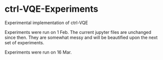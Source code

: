 # ctrl-VQE-Experiments
Experimental implementation of ctrl-VQE

Experiments were run on 1 Feb. The current jupyter files are unchanged since then. They are somewhat messy and will be beautified upon the next set of experiments.

Experiments were run on 16 Mar.

